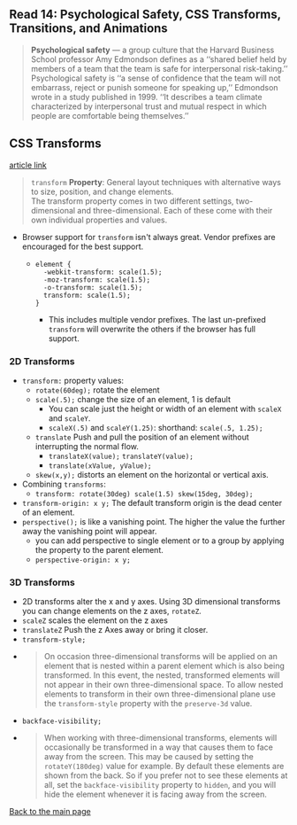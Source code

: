 ## Read 14: Psychological Safety, CSS Transforms, Transitions, and Animations

> **Psychological safety** — a group culture that the Harvard Business School professor Amy Edmondson defines as a ‘‘shared belief held by members of a team that the team is safe for interpersonal risk-taking.’’ Psychological safety is ‘‘a sense of confidence that the team will not embarrass, reject or punish someone for speaking up,’’ Edmondson wrote in a study published in 1999. ‘‘It describes a team climate characterized by interpersonal trust and mutual respect in which people are comfortable being themselves.’’

## CSS Transforms
[article link](https://learn.shayhowe.com/advanced-html-css/css-transforms/)

> `transform` **Property**: General layout techniques with alternative ways to size, position, and change elements.<br>
The transform property comes in two different settings, two-dimensional and three-dimensional. Each of these come with their own individual properties and values.

+ Browser support for `transform` isn't always great.  Vendor prefixes are encouraged for the best support.
  + ```
    element {
      -webkit-transform: scale(1.5);
      -moz-transform: scale(1.5);
      -o-transform: scale(1.5);
      transform: scale(1.5);
    }
    ```
    + This includes multiple vendor prefixes.  The last un-prefixed `transform` will overwrite the others if the browser has full support.

### 2D Transforms
+ `transform:` property values:
  + `rotate(60deg);` rotate the element
  + `scale(.5);` change the size of an element, 1 is default
    + You can scale just the height or width of an element with `scaleX` and `scaleY`.
    + `scaleX(.5)` and `scaleY(1.25)`: shorthand: `scale(.5, 1.25);`
  + `translate` Push and pull the position of an element without interrupting the normal flow.
    + `translateX(value);` `translateY(value);`
    + `translate(xValue, yValue);`
  + `skew(x,y);` distorts an element on the horizontal or vertical axis.
+ Combining `transforms`:
  + `transform: rotate(30deg) scale(1.5) skew(15deg, 30deg);`
+ `transform-origin: x y;` The default transform origin is the dead center of an element.
+ `perspective();` is like a vanishing point.  The higher the value the further away the vanishing point will appear.
  + you can add perspective to single element or to a group by applying the property to the parent element.
  + `perspective-origin: x y;`


### 3D Transforms
+ 2D transforms alter the x and y axes.  Using 3D dimensional transforms you can change elements on the z axes, `rotateZ`.
+ `scaleZ` scales the element on the z axes
+ `translateZ` Push the z Axes away or bring it closer.
+ `transform-style;`
+ > On occasion three-dimensional transforms will be applied on an element that is nested within a parent element which is also being transformed. In this event, the nested, transformed elements will not appear in their own three-dimensional space. To allow nested elements to transform in their own three-dimensional plane use the `transform-style` property with the `preserve-3d` value.
+ `backface-visibility;`
+ > When working with three-dimensional transforms, elements will occasionally be transformed in a way that causes them to face away from the screen. This may be caused by setting the `rotateY(180deg)` value for example. By default these elements are shown from the back. So if you prefer not to see these elements at all, set the `backface-visibility` property to `hidden`, and you will hide the element whenever it is facing away from the screen.



[Back to the main page](../README.md) 